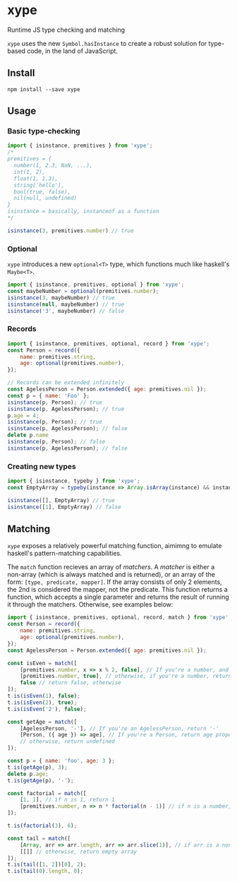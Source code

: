 # xype
Runtime JS type checking and matching

`xype` uses the new `Symbol.hasInstance` to create a robust solution for type-based code,
in the land of JavaScript.

## Install
`npm install --save xype`

## Usage
### Basic type-checking

```js
import { isinstance, premitives } from 'xype';
/*
premitives = {
  number(1, 2.3, NaN, ...),
  int(1, 2),
  float(1, 1.3),
  string('hello'),
  bool(true, false),
  nil(null, undefined)
}
isinstance = basically, instanceof as a function
*/

isinstance(3, premitives.number) // true
```

### Optional
`xype` introduces a new `optional<T>` type, which functions much like haskell's `Maybe<T>`.

```js
import { isinstance, premitives, optional } from 'xype';
const maybeNumber = optional(premitives.number);
isinstance(3, maybeNumber) // true
isinstance(null, maybeNumber) // true
isinstance('3', maybeNumber) // false
```

### Records
```js
import { isinstance, premitives, optional, record } from 'xype';
const Person = record({
    name: premitives.string,
    age: optional(premitives.number),
});

// Records can be extended infinitely
const AgelessPerson = Person.extended({ age: premitives.nil });
const p = { name: 'Foo' };
isinstance(p, Person); // true
isinstance(p, AgelessPerson); // true
p.age = 4;
isinstance(p, Person); // true
isinstance(p, AgelessPerson); // false
delete p.name
isinstance(p, Person); // false
isinstance(p, AgelessPerson); // false
```

### Creating new types
```js
import { isinstance, typeby } from 'xype';
const EmptyArray = typeby(instance => Array.isArray(instance) && instance.length === 0);

isinstance([], EmptyArray) // true
isinstance([1], EmptyArray) // false
```

## Matching
`xype` exposes a relatively powerful matching function, aimimng to emulate haskell's pattern-matching capabilities.

The `match` function recieves an array of *matchers*. A *matcher* is either a non-array (which is always matched and is returned), or an array of the form: `[type, predicate, mapper]`. If the array consists of only 2 elements, the 2nd is considered the mapper, not the predicate. This function returns a function, which accepts a single parameter and returns the result of running it through the matchers.
Otherwise, see examples below:

```js
import { isinstance, premitives, optional, record, match } from 'xype';
const Person = record({
    name: premitives.string,
    age: optional(premitives.number),
});
const AgelessPerson = Person.extended({ age: premitives.nil });

const isEven = match([
    [premitives.number, x => x % 2, false], // If you're a number, and x % 2 results in non-zero, return false
    [premitives.number, true], // otherwise, if you're a number, return true
    false // return false, otherwise
]);
t.is(isEven(1), false);
t.is(isEven(2), true);
t.is(isEven('2'), false);

const getAge = match([
    [AgelessPerson, '-'], // If you're an AgelessPerson, return '-'
    [Person, ({ age }) => age], // If you're a Person, return age property
    // otherwise, return undefined
]);

const p = { name: 'foo', age: 3 };
t.is(getAge(p), 3);
delete p.age;
t.is(getAge(p), '-');

const factorial = match([
    [1, 1], // if n is 1, return 1
    [premitives.number, n => n * factorial(n - 1)] // if n is a number, map it through the mapper function
]);

t.is(factorial(3), 6);

const tail = match([
    [Array, arr => arr.length, arr => arr.slice(1)], // if arr is a non-empty array, return slice from 2nd elemenet
    [[]] // otherwise, return empty array
]);
t.is(tail([1, 2])[0], 2);
t.is(tail(0).length, 0);
```